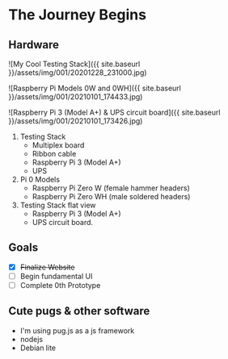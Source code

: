 # The Journey Begins

## Hardware

![My Cool Testing Stack]({{ site.baseurl }}/assets/img/001/20201228_231000.jpg)

![Raspberry Pi Models 0W and 0WH]({{ site.baseurl }}/assets/img/001/20210101_174433.jpg)

![Raspberry Pi 3 (Model A+) & UPS circuit board]({{ site.baseurl }}/assets/img/001/20210101_173426.jpg)

1. Testing Stack
    - Multiplex board
    - Ribbon cable
    - Raspberry Pi 3 (Model A+)
    - UPS
2. Pi 0 Models
    - Raspberry Pi Zero W (female hammer headers)
    - Raspberry Pi Zero WH (male soldered headers)
3. Testing Stack flat view
    - Raspberry Pi 3 (Model A+)
    - UPS circuit board. 

<!--more-->

## Goals

- [x] ~~Finalize Website~~
- [ ] Begin fundamental UI
- [ ] Complete 0th Prototype

## Cute pugs & other software

- I'm using pug.js as a js framework
- nodejs
- Debian lite
